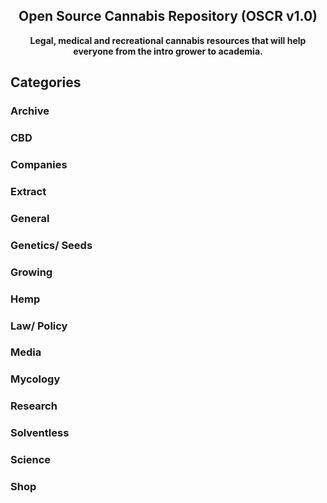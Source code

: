 ## <div align="center">Open Source Cannabis Repository (OSCR v1.0)</div>

**<div align="center">Legal, medical and recreational cannabis resources that will help everyone from the intro grower to academia.</div>**

## Categories

### Archive

### CBD

### Companies

### Extract

### General

### Genetics/ Seeds

### Growing

### Hemp

### Law/ Policy

### Media

### Mycology

### Research

### Solventless

### Science

### Shop
